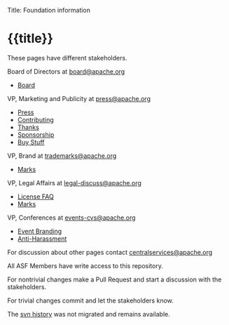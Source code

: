 Title: Foundation information

# {{title}}

These pages have different stakeholders.

Board of Directors at board@apache.org
- [Board](board/)

VP, Marketing and Publicity at press@apache.org
- [Press](press/)
- [Contributing](contributing.md)
- [Thanks](thanks.md)
- [Sponsorship](sponsorship.md)
- [Buy Stuff](buy_stuff.md)

VP, Brand at trademarks@apache.org
- [Marks](marks/)

VP, Legal Affairs at legal-discuss@apache.org
- [License FAQ](license-faq.md)
- [Marks](marks/)

VP, Conferences at events-cvs@apache.org
- [Event Branding](content/marks/events.md)
- [Anti-Harassment](policies/anti-harassment.md)

For discussion about other pages contact centralservices@apache.org

All ASF Members have write access to this repository.

For nontrivial changes make a Pull Request and start a discussion with the stakeholders.

For trivial changes commit and let the stakeholders know.

The [svn history](http://svn.apache.org/viewvc/infrastructure/site/trunk/content/foundation) was not migrated and remains available.
